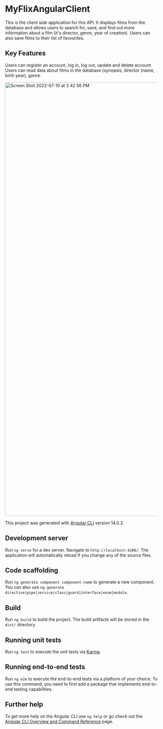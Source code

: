 # MyFlixAngularClient

This is the client side application for this API. It displays films from the database and allows users to search for, save, and find out more information about a film (it's director, genre, year of creation). Users can also save films to their list of favourites.

## Key Features

Users can register an account, log in, log out, update and delete account. Users can read data about films in the database (synopsis, director (name, birth year), genre. 

<img width="1424" alt="Screen Shot 2022-07-10 at 3 42 56 PM" src="https://user-images.githubusercontent.com/88624211/178239969-0077d854-08ab-4e0e-bcb5-f014002c7e70.png">


This project was generated with [Angular CLI](https://github.com/angular/angular-cli) version 14.0.2.

## Development server

Run `ng serve` for a dev server. Navigate to `http://localhost:4200/`. The application will automatically reload if you change any of the source files.

## Code scaffolding

Run `ng generate component component-name` to generate a new component. You can also use `ng generate directive|pipe|service|class|guard|interface|enum|module`.

## Build

Run `ng build` to build the project. The build artifacts will be stored in the `dist/` directory.

## Running unit tests

Run `ng test` to execute the unit tests via [Karma](https://karma-runner.github.io).

## Running end-to-end tests

Run `ng e2e` to execute the end-to-end tests via a platform of your choice. To use this command, you need to first add a package that implements end-to-end testing capabilities.

## Further help

To get more help on the Angular CLI use `ng help` or go check out the [Angular CLI Overview and Command Reference](https://angular.io/cli) page.
